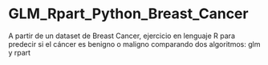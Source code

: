 # GLM_Rpart_Python_Breast_Cancer

A partir de un dataset de Breast Cancer, ejercicio en lenguaje R para predecir si el cáncer es benigno o maligno comparando dos algoritmos: glm y rpart
